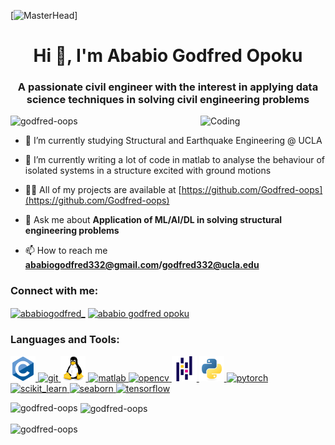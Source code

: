 [![MasterHead](https://user-images.githubusercontent.com/86153190/180595867-8ba21e63-0cbc-46fc-a186-c749f56d921e.jpg)]
<h1 align="center">Hi 👋, I'm Ababio Godfred Opoku</h1>
<h3 align="center">A passionate civil engineer with the interest in applying data science techniques in solving civil engineering problems</h3>
<img align = "right" alt="Coding" width="200" src="https://encrypted-tbn0.gstatic.com/images?q=tbn:ANd9GcQqshPROCbbjqgoHNZGEX2EOULwnSYZ3ZUncA&usqp=CAU"

<p align="left"> <img src="https://komarev.com/ghpvc/?username=godfred-oops&label=Profile%20views&color=0e75b6&style=flat" alt="godfred-oops" /> </p>

- 🔭 I’m currently studying Structural and Earthquake Engineering @ UCLA

- 🌱 I’m currently writing a lot of code in matlab to analyse the behaviour of isolated systems in a structure excited with ground motions

- 👨‍💻 All of my projects are available at [https://github.com/Godfred-oops](https://github.com/Godfred-oops)

- 💬 Ask me about **Application of ML/AI/DL in solving structural engineering problems**

- 📫 How to reach me **ababiogodfred332@gmail.com/godfred332@ucla.edu**

<h3 align="left">Connect with me:</h3>
<p align="left">
<a href="https://twitter.com/ababiogodfred_" target="blank"><img align="center" src="https://raw.githubusercontent.com/rahuldkjain/github-profile-readme-generator/master/src/images/icons/Social/twitter.svg" alt="ababiogodfred_" height="30" width="40" /></a>
<a href="https://linkedin.com/in/ababio godfred opoku" target="blank"><img align="center" src="https://raw.githubusercontent.com/rahuldkjain/github-profile-readme-generator/master/src/images/icons/Social/linked-in-alt.svg" alt="ababio godfred opoku" height="30" width="40" /></a>
</p>

<h3 align="left">Languages and Tools:</h3>
<p align="left"> <a href="https://www.cprogramming.com/" target="_blank" rel="noreferrer"> <img src="https://raw.githubusercontent.com/devicons/devicon/master/icons/c/c-original.svg" alt="c" width="40" height="40"/> </a> <a href="https://git-scm.com/" target="_blank" rel="noreferrer"> <img src="https://www.vectorlogo.zone/logos/git-scm/git-scm-icon.svg" alt="git" width="40" height="40"/> </a> <a href="https://www.linux.org/" target="_blank" rel="noreferrer"> <img src="https://raw.githubusercontent.com/devicons/devicon/master/icons/linux/linux-original.svg" alt="linux" width="40" height="40"/> </a> <a href="https://www.mathworks.com/" target="_blank" rel="noreferrer"> <img src="https://upload.wikimedia.org/wikipedia/commons/2/21/Matlab_Logo.png" alt="matlab" width="40" height="40"/> </a> <a href="https://opencv.org/" target="_blank" rel="noreferrer"> <img src="https://www.vectorlogo.zone/logos/opencv/opencv-icon.svg" alt="opencv" width="40" height="40"/> </a> <a href="https://pandas.pydata.org/" target="_blank" rel="noreferrer"> <img src="https://raw.githubusercontent.com/devicons/devicon/2ae2a900d2f041da66e950e4d48052658d850630/icons/pandas/pandas-original.svg" alt="pandas" width="40" height="40"/> </a> <a href="https://www.python.org" target="_blank" rel="noreferrer"> <img src="https://raw.githubusercontent.com/devicons/devicon/master/icons/python/python-original.svg" alt="python" width="40" height="40"/> </a> <a href="https://pytorch.org/" target="_blank" rel="noreferrer"> <img src="https://www.vectorlogo.zone/logos/pytorch/pytorch-icon.svg" alt="pytorch" width="40" height="40"/> </a> <a href="https://scikit-learn.org/" target="_blank" rel="noreferrer"> <img src="https://upload.wikimedia.org/wikipedia/commons/0/05/Scikit_learn_logo_small.svg" alt="scikit_learn" width="40" height="40"/> </a> <a href="https://seaborn.pydata.org/" target="_blank" rel="noreferrer"> <img src="https://seaborn.pydata.org/_images/logo-mark-lightbg.svg" alt="seaborn" width="40" height="40"/> </a> <a href="https://www.tensorflow.org" target="_blank" rel="noreferrer"> <img src="https://www.vectorlogo.zone/logos/tensorflow/tensorflow-icon.svg" alt="tensorflow" width="40" height="40"/> </a> </p>

<p><img align="left" src="https://github-readme-stats.vercel.app/api/top-langs?username=godfred-oops&show_icons=true&locale=en&layout=compact" alt="godfred-oops" /></p>

<p>&nbsp;<img align="center" src="https://github-readme-stats.vercel.app/api?username=godfred-oops&show_icons=true&locale=en" alt="godfred-oops" /></p>

<p><img align="center" src="https://github-readme-streak-stats.herokuapp.com/?user=godfred-oops&" alt="godfred-oops" /></p>
